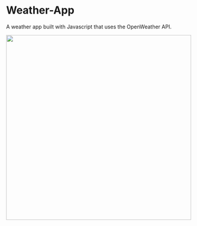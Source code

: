 # Weather-App
A weather app built with Javascript that uses the OpenWeather API.

<img src="https://images.unsplash.com/photo-1463947628408-f8581a2f4aca?ixlib=rb-4.0.3&ixid=MnwxMjA3fDB8MHxwaG90by1wYWdlfHx8fGVufDB8fHx8&auto=format&fit=crop&w=2070&q=80" width="500">
